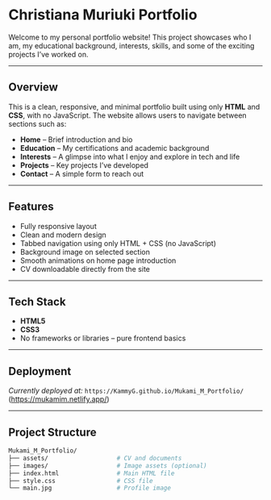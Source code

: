#  Christiana Muriuki Portfolio

Welcome to my personal portfolio website! This project showcases who I am, my educational background, interests, skills, and some of the exciting projects I’ve worked on.

---

##  Overview

This is a clean, responsive, and minimal portfolio built using only **HTML** and **CSS**, with no JavaScript. The website allows users to navigate between sections such as:

- **Home** – Brief introduction and bio
- **Education** – My certifications and academic background
- **Interests** – A glimpse into what I enjoy and explore in tech and life
- **Projects** – Key projects I’ve developed
- **Contact** – A simple form to reach out

---

##  Features

-  Fully responsive layout
-  Clean and modern design
-  Tabbed navigation using only HTML + CSS (no JavaScript)
-  Background image on selected section
-  Smooth animations on home page introduction
-  CV downloadable directly from the site

---

##  Tech Stack

- **HTML5**
- **CSS3**
- No frameworks or libraries – pure frontend basics

---

##  Deployment


 _Currently deployed at:_ `https://KammyG.github.io/Mukami_M_Portfolio/` (https://mukamim.netlify.app/)

---

##  Project Structure

```bash
Mukami_M_Portfolio/
├── assets/                   # CV and documents
├── images/                   # Image assets (optional)
├── index.html                # Main HTML file
├── style.css                 # CSS file
└── main.jpg                  # Profile image
